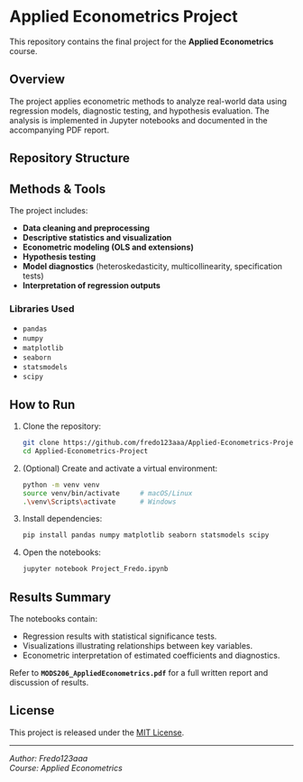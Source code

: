 # Applied Econometrics Project

This repository contains the final project for the **Applied Econometrics** course.

## Overview

The project applies econometric methods to analyze real-world data using regression models, diagnostic testing, and hypothesis evaluation. The analysis is implemented in Jupyter notebooks and documented in the accompanying PDF report.

## Repository Structure

## Methods & Tools

The project includes:
- **Data cleaning and preprocessing**
- **Descriptive statistics and visualization**
- **Econometric modeling (OLS and extensions)**
- **Hypothesis testing**
- **Model diagnostics** (heteroskedasticity, multicollinearity, specification tests)
- **Interpretation of regression outputs**

### Libraries Used
- `pandas`
- `numpy`
- `matplotlib`
- `seaborn`
- `statsmodels`
- `scipy`
## How to Run

1. Clone the repository:
   ```bash
   git clone https://github.com/fredo123aaa/Applied-Econometrics-Project.git
   cd Applied-Econometrics-Project
   ```

2. (Optional) Create and activate a virtual environment:
   ```bash
   python -m venv venv
   source venv/bin/activate     # macOS/Linux
   .\venv\Scripts\activate      # Windows
   ```

3. Install dependencies:
   ```bash
   pip install pandas numpy matplotlib seaborn statsmodels scipy
   ```

4. Open the notebooks:
   ```bash
   jupyter notebook Project_Fredo.ipynb
   ```

## Results Summary

The notebooks contain:
- Regression results with statistical significance tests.
- Visualizations illustrating relationships between key variables.
- Econometric interpretation of estimated coefficients and diagnostics.

Refer to **`MODS206_AppliedEconometrics.pdf`** for a full written report and discussion of results.

## License

This project is released under the [MIT License](LICENSE).

---

*Author: Fredo123aaa*  
*Course: Applied Econometrics*
